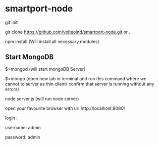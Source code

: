 # smartport-node

git init

git clone https://github.com/volteoind/smartport-node.git <target-folder>  or .

npm install  (Will install all necessary modules)

## Start MongoDB 
$>mongod (will start mongoDB Server)

$>mongo (open new tab in terminal and run this command where we cannot to server as thin client/ confirm that server is running without any errors)

node server.js (will run node server)

open your favourite browser with url http://localhost:8080/ 

login : 

  username: admin

  password: admin
